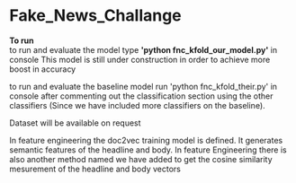 # Fake_News_Challange
<b>To run</b> </br>
to run and evaluate the model type <b>'python fnc_kfold_our_model.py'</b> in console
This model is still under construction in order to achieve more boost in accuracy
  
to run and evaluate the baseline model run 'python fnc_kfold_their.py' in console after commenting out the classification section using
the other classifiers (Since we have included more classifiers on the baseline).


Dataset will be available on request

In feature engineering the doc2vec training model is defined. It generates semantic features of the headline and body. In feature Engineering there is also another method named we have added to get the cosine similarity mesurement of the headline and body vectors
